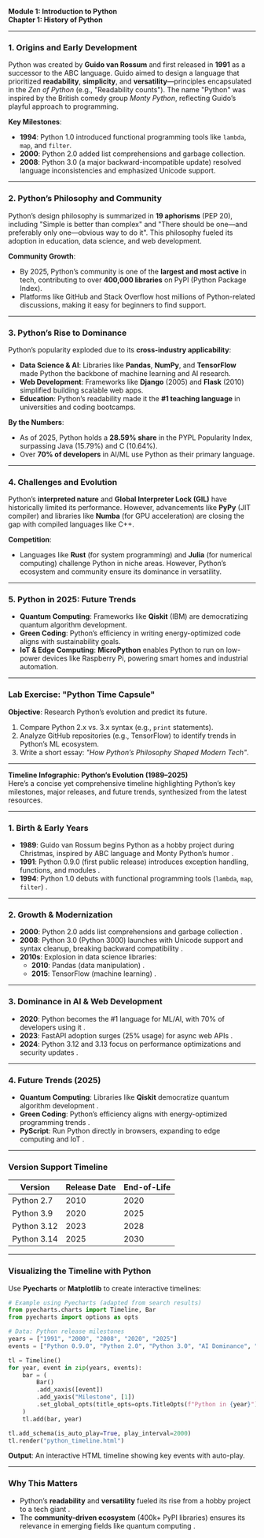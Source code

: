 **Module 1: Introduction to Python**  
**Chapter 1: History of Python**  

---

### **1. Origins and Early Development**  
Python was created by **Guido van Rossum** and first released in **1991** as a successor to the ABC language. Guido aimed to design a language that prioritized **readability**, **simplicity**, and **versatility**—principles encapsulated in the *Zen of Python* (e.g., "Readability counts"). The name "Python" was inspired by the British comedy group *Monty Python*, reflecting Guido’s playful approach to programming.  

**Key Milestones**:  
- **1994**: Python 1.0 introduced functional programming tools like `lambda`, `map`, and `filter`.  
- **2000**: Python 2.0 added list comprehensions and garbage collection.  
- **2008**: Python 3.0 (a major backward-incompatible update) resolved language inconsistencies and emphasized Unicode support.  

---

### **2. Python’s Philosophy and Community**  
Python’s design philosophy is summarized in **19 aphorisms** (PEP 20), including "Simple is better than complex" and "There should be one—and preferably only one—obvious way to do it". This philosophy fueled its adoption in education, data science, and web development.  

**Community Growth**:  
- By 2025, Python’s community is one of the **largest and most active** in tech, contributing to over **400,000 libraries** on PyPI (Python Package Index).  
- Platforms like GitHub and Stack Overflow host millions of Python-related discussions, making it easy for beginners to find support.  

---

### **3. Python’s Rise to Dominance**  
Python’s popularity exploded due to its **cross-industry applicability**:  
- **Data Science & AI**: Libraries like **Pandas**, **NumPy**, and **TensorFlow** made Python the backbone of machine learning and AI research.  
- **Web Development**: Frameworks like **Django** (2005) and **Flask** (2010) simplified building scalable web apps.  
- **Education**: Python’s readability made it the **#1 teaching language** in universities and coding bootcamps.  

**By the Numbers**:  
- As of 2025, Python holds a **28.59% share** in the PYPL Popularity Index, surpassing Java (15.79%) and C (10.64%).  
- Over **70% of developers** in AI/ML use Python as their primary language.  

---

### **4. Challenges and Evolution**  
Python’s **interpreted nature** and **Global Interpreter Lock (GIL)** have historically limited its performance. However, advancements like **PyPy** (JIT compiler) and libraries like **Numba** (for GPU acceleration) are closing the gap with compiled languages like C++.  

**Competition**:  
- Languages like **Rust** (for system programming) and **Julia** (for numerical computing) challenge Python in niche areas. However, Python’s ecosystem and community ensure its dominance in versatility.  

---

### **5. Python in 2025: Future Trends**  
- **Quantum Computing**: Frameworks like **Qiskit** (IBM) are democratizing quantum algorithm development.  
- **Green Coding**: Python’s efficiency in writing energy-optimized code aligns with sustainability goals.  
- **IoT & Edge Computing**: **MicroPython** enables Python to run on low-power devices like Raspberry Pi, powering smart homes and industrial automation.  

---

### **Lab Exercise: "Python Time Capsule"**  
**Objective**: Research Python’s evolution and predict its future.  
1. Compare Python 2.x vs. 3.x syntax (e.g., `print` statements).  
2. Analyze GitHub repositories (e.g., TensorFlow) to identify trends in Python’s ML ecosystem.  
3. Write a short essay: *"How Python’s Philosophy Shaped Modern Tech"*.  

---

**Timeline Infographic: Python’s Evolution (1989–2025)**  
Here’s a concise yet comprehensive timeline highlighting Python’s key milestones, major releases, and future trends, synthesized from the latest resources.  

---

### **1. Birth & Early Years**  
- **1989**: Guido van Rossum begins Python as a hobby project during Christmas, inspired by ABC language and Monty Python’s humor .  
- **1991**: Python 0.9.0 (first public release) introduces exception handling, functions, and modules .  
- **1994**: Python 1.0 debuts with functional programming tools (`lambda`, `map`, `filter`) .  

---

### **2. Growth & Modernization**  
- **2000**: Python 2.0 adds list comprehensions and garbage collection .  
- **2008**: Python 3.0 (Python 3000) launches with Unicode support and syntax cleanup, breaking backward compatibility .  
- **2010s**: Explosion in data science libraries:  
  - **2010**: Pandas (data manipulation) .  
  - **2015**: TensorFlow (machine learning) .  

---

### **3. Dominance in AI & Web Development**  
- **2020**: Python becomes the #1 language for ML/AI, with 70% of developers using it .  
- **2023**: FastAPI adoption surges (25% usage) for async web APIs .  
- **2024**: Python 3.12 and 3.13 focus on performance optimizations and security updates .  

---

### **4. Future Trends (2025)**  
- **Quantum Computing**: Libraries like **Qiskit** democratize quantum algorithm development .  
- **Green Coding**: Python’s efficiency aligns with energy-optimized programming trends .  
- **PyScript**: Run Python directly in browsers, expanding to edge computing and IoT .  

---

### **Version Support Timeline**    
| Version | Release Date | End-of-Life |  
|---------|--------------|-------------|  
| Python 2.7 | 2010 | 2020 |  
| Python 3.9 | 2020 | 2025 |  
| Python 3.12 | 2023 | 2028 |  
| Python 3.14 | 2025 | 2030 |  

---

### **Visualizing the Timeline with Python**  
Use **Pyecharts** or **Matplotlib** to create interactive timelines:  
```python
# Example using Pyecharts (adapted from search results) 
from pyecharts.charts import Timeline, Bar
from pyecharts import options as opts

# Data: Python release milestones
years = ["1991", "2000", "2008", "2020", "2025"]
events = ["Python 0.9.0", "Python 2.0", "Python 3.0", "AI Dominance", "Quantum Era"]

tl = Timeline()
for year, event in zip(years, events):
    bar = (
        Bar()
        .add_xaxis([event])
        .add_yaxis("Milestone", [1])
        .set_global_opts(title_opts=opts.TitleOpts(f"Python in {year}"))
    )
    tl.add(bar, year)

tl.add_schema(is_auto_play=True, play_interval=2000)
tl.render("python_timeline.html")
```
**Output**: An interactive HTML timeline showing key events with auto-play.  

---

### **Why This Matters**  
- Python’s **readability** and **versatility** fueled its rise from a hobby project to a tech giant .  
- The **community-driven ecosystem** (400k+ PyPI libraries) ensures its relevance in emerging fields like quantum computing .  